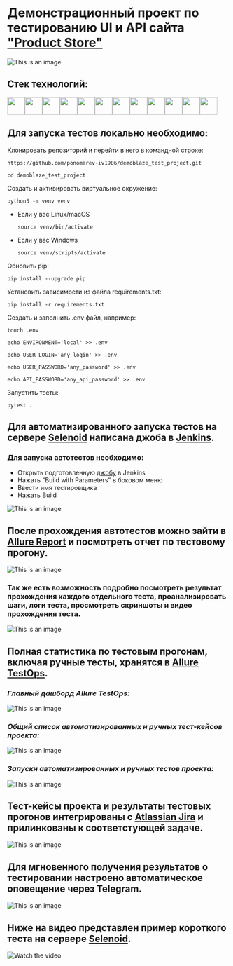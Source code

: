 # Демонстрационный проект по тестированию UI и API сайта <a target="_blank" href="https://www.demoblaze.com">"Product Store"</a>

![This is an image](design/images/main_page.png)

## Стек технологий:
<img src="design/icons/python_logo_and_wordmark.svg" height="40" width="40" /><img src="design/icons/requests.png" height="40" width="40" /><img src="design/icons/selenium.png" height="40" width="40" /><img src="design/icons/selene.png" height="40" width="40" /><img src="design/icons/selenoid.svg" height="40" width="40" /><img src="design/icons/pytest_logo.svg" height="40" width="40" /><img src="design/icons/allure_Report.svg" height="40" width="40" /><img src="design/icons/allure_EE.svg" height="40" width="40" /><img src="design/icons/jenkins.svg" height="40" width="40" /><img src="design/icons/docker.svg" height="40" width="40" /><img src="design/icons/jira.svg" height="40" width="40" /><img src="design/icons/telegram.svg" height="40" width="40" />

## Для запуска тестов локально необходимо:
Клонировать репозиторий и перейти в него в командной строке:
```
https://github.com/ponomarev-iv1986/demoblaze_test_project.git
```
```
cd demoblaze_test_project
```
Создать и активировать виртуальное окружение:
```
python3 -m venv venv
```
- Если у вас Linux/macOS
    ```
    source venv/bin/activate
    ```
- Если у вас Windows
    ```
    source venv/scripts/activate
    ```
Обновить pip:
```
pip install --upgrade pip
```
Установить зависимости из файла requirements.txt:
```
pip install -r requirements.txt
```
Создать и заполнить .env файл, например:
```
touch .env
```
```
echo ENVIRONMENT='local' >> .env
```
```
echo USER_LOGIN='any_login' >> .env
```
```
echo USER_PASSWORD='any_password' >> .env
```
```
echo API_PASSWORD='any_api_password' >> .env
```
Запустить тесты:
```
pytest .
```

## Для автоматизированного запуска тестов на сервере <a target="_blank" href="https://selenoid.autotests.cloud/#/">Selenoid</a> написана джоба в <a target="_blank" href="https://jenkins.autotests.cloud/job/Ponomarev-IV-Demoblaze_Test/">Jenkins</a>.

### Для запуска автотестов необходимо:
- Открыть подготовленную <a target="_blank" href="https://jenkins.autotests.cloud/job/Ponomarev-IV-Demoblaze_Test/">джобу</a> в Jenkins
- Нажать "Build with Parameters" в боковом меню
- Ввести имя тестировщика
- Нажать Build

![This is an image](design/images/start_job.png)

## После прохождения автотестов можно зайти в <a target="_blank" href="https://jenkins.autotests.cloud/job/Ponomarev-IV-Demoblaze_Test/5/allure/#">Allure Report</a> и посмотреть отчет по тестовому прогону.
![This is an image](design/images/allure_report_1.png)

### Так же есть возможность подробно посмотреть результат прохождения каждого отдельного теста, проанализировать шаги, логи теста, просмотреть скриншоты и видео прохождения теста.
![This is an image](design/images/allure_report_2.png)

## Полная статистика по тестовым прогонам, включая ручные тесты, хранятся в <a target="_blank" href="https://allure.autotests.cloud/project/3738/dashboards">Allure TestOps</a>.
### *Главный дашборд Allure TestOps:*
![This is an image](design/images/allure_testops_dashboards.png)
### *Общий список автоматизированных и ручных тест-кейсов проекта:*
![This is an image](design/images/allure_testops_test_cases.png)
### *Запуски автоматизированных и ручных тестов проекта:*
![This is an image](design/images/allure_testops_launches.png)

## Тест-кейсы проекта и результаты тестовых прогонов интегрированы с <a target="_blank" href="https://jira.autotests.cloud/browse/HOMEWORK-925">Atlassian Jira</a> и прилинкованы к соответстующей задаче.
![This is an image](design/images/jira.png)

## Для мгновенного получения результатов о тестировании настроено автоматическое оповещение через Telegram.
![This is an image](design/images/telegram.png)

## Ниже на видео представлен пример короткого теста на сервере <a target="_blank" href="https://selenoid.autotests.cloud/#/">Selenoid</a>.
![Watch the video](design/gif/test_video_example.gif)